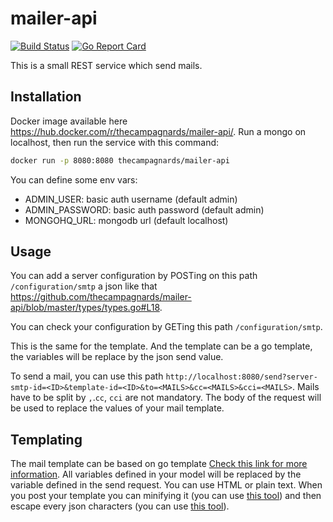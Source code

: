 # mailer-api

[![Build Status](https://travis-ci.org/thecampagnards/mailer-api.svg?branch=master)](https://travis-ci.org/thecampagnards/mailer-api)
[![Go Report Card](https://goreportcard.com/badge/github.com/thecampagnards/mailer-api)](https://goreportcard.com/report/github.com/thecampagnards/mailer-api)

This is a small REST service which send mails.

## Installation

Docker image available here <https://hub.docker.com/r/thecampagnards/mailer-api/>.
Run a mongo on localhost, then run the service with this command:

```sh
docker run -p 8080:8080 thecampagnards/mailer-api
```

You can define some env vars:

- ADMIN_USER: basic auth username (default admin)
- ADMIN_PASSWORD: basic auth password (default admin)
- MONGOHQ_URL: mongodb url (default localhost)

## Usage

You can add a server configuration by POSTing on this path `/configuration/smtp` a json like that <https://github.com/thecampagnards/mailer-api/blob/master/types/types.go#L18>.

You can check your configuration by GETing this path `/configuration/smtp`.

This is the same for the template. And the template can be a go template, the variables will be replace by the json send value.

To send a mail, you can use this path `http://localhost:8080/send?server-smtp-id=<ID>&template-id=<ID>&to=<MAILS>&cc=<MAILS>&cci=<MAILS>`.
Mails have to be split by `,`.`cc`, `cci` are not mandatory.
The body of the request will be used to replace the values of your mail template.

## Templating

The mail template can be based on go template [Check this link for more information](https://golang.org/pkg/text/template/).
All variables defined in your model will be replaced by the variable defined in the send request.
You can use HTML or plain text.
When you post your template you can minifying it (you can use [this tool](https://www.willpeavy.com/minifier/)) and then escape every json characters (you can use [this tool](https://www.freeformatter.com/json-escape.html)).
